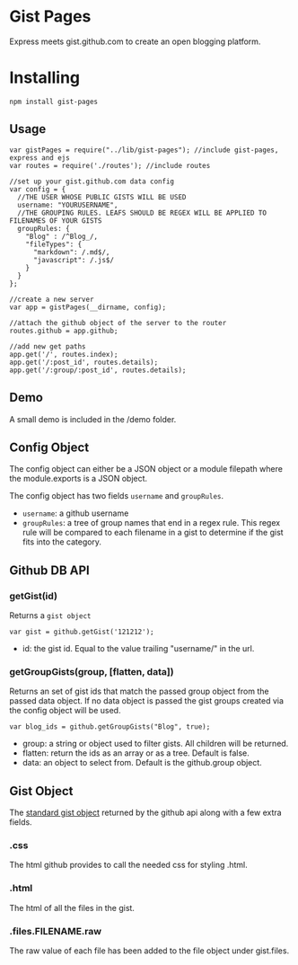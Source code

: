 # Gist Pages

Express meets gist.github.com to create an open blogging platform.

# Installing

	npm install gist-pages

## Usage

	var gistPages = require("../lib/gist-pages"); //include gist-pages, express and ejs
	var routes = require('./routes'); //include routes

	//set up your gist.github.com data config
	var config = {
	  //THE USER WHOSE PUBLIC GISTS WILL BE USED
	  username: "YOURUSERNAME",
	  //THE GROUPING RULES. LEAFS SHOULD BE REGEX WILL BE APPLIED TO FILENAMES OF YOUR GISTS
	  groupRules: {
	    "Blog" : /^Blog_/,
	    "fileTypes": {
	      "markdown": /.md$/,
	      "javascript": /.js$/
	    }
	  }
	};

	//create a new server
	var app = gistPages(__dirname, config);

	//attach the github object of the server to the router
	routes.github = app.github;

	//add new get paths
	app.get('/', routes.index);
	app.get('/:post_id', routes.details);
	app.get('/:group/:post_id', routes.details);

## Demo

A small demo is included in the /demo folder.

## Config Object

The config object can either be a JSON object or a module filepath where the module.exports is a JSON object.

The config object has two fields `username` and `groupRules`.

* `username`: a github username
* `groupRules`: a tree of group names that end in a regex rule. This regex rule will be compared to each filename in a gist to determine if the gist fits into the category.

## Github DB API

### getGist(id)

Returns a `gist object`

	var gist = github.getGist('121212');

* id: the gist id. Equal to the value trailing "username/" in the url.

### getGroupGists(group, [flatten, data])

Returns an set of gist ids that match the passed group object from the passed data object. If no data object is passed the gist groups created via the config object will be used.

	var blog_ids = github.getGroupGists("Blog", true);

* group: a string or object used to filter gists. All children will be returned.
* flatten: return the ids as an array or as a tree. Default is false.
* data: an object to select from. Default is the github.group object.

## Gist Object

The [standard gist object](http://developer.github.com/v3/gists/#get-a-single-gist) returned by the github api along with a few extra fields.

### .css

The html github provides to call the needed css for styling .html.

### .html

The html of all the files in the gist.

### .files.FILENAME.raw

The raw value of each file has been added to the file object under gist.files.